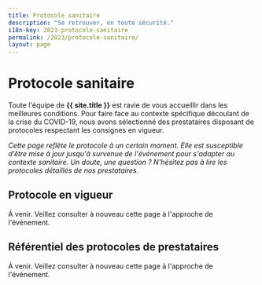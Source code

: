 ```yaml
---
title: Protocole sanitaire
description: "Se retrouver, en toute sécurité."
i18n-key: 2023-protocole-sanitaire
permalink: /2023/protocole-sanitaire/
layout: page
---
```


# Protocole sanitaire

Toute l'équipe de **{{ site.title }}** est ravie de vous accueillir dans les meilleures conditions. Pour faire face au contexte spécifique découlant de la crise du COVID-19, nous avons sélectionné des prestataires disposant de protocoles respectant les consignes en vigueur.

_Cette page reflète le protocole à un certain moment. Elle est susceptible d’être mise à jour jusqu'à survenue de l'événement pour s'adapter au contexte sanitaire. Un doute, une question ? N'hésitez pas à lire les protocoles détaillés de nos prestataires._

## Protocole en vigueur

À venir. Veillez consulter à nouveau cette page à l'approche de l'événement.

## Référentiel des protocoles de prestataires

À venir. Veillez consulter à nouveau cette page à l'approche de l'événement.
